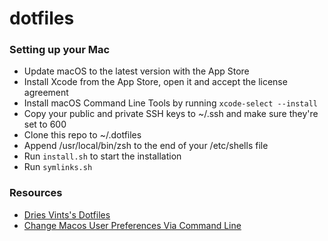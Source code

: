 # dotfiles


### Setting up your Mac

* Update macOS to the latest version with the App Store
* Install Xcode from the App Store, open it and accept the license agreement
* Install macOS Command Line Tools by running `xcode-select --install`
* Copy your public and private SSH keys to ~/.ssh and make sure they're set to 600
* Clone this repo to ~/.dotfiles
* Append /usr/local/bin/zsh to the end of your /etc/shells file
* Run `install.sh` to start the installation
* Run `symlinks.sh`

### Resources
* [Dries Vints's Dotfiles](https://github.com/driesvints/dotfiles)
* [Change Macos User Preferences Via Command Line](https://pawelgrzybek.com/change-macos-user-preferences-via-command-line/)
